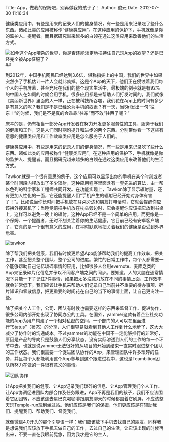 Title: App，做我的保姆吧，别再做我的孩子了！
Author: 俊元
Date: 2012-07-30 11:16:34

健康类应用中，有些是用来的记录人们的健身情况，有一些是用来记录吃了些什么东西。诸如此类的应用被称作“健康类应用”。在这种应用的保护下，手机就像是你的监护人、提醒者。而且据研究越来越多的白领在通过这类应用来改善他们的生活方式。
 
 <img title="app" src="http://patrickpowers.net/wp-content/uploads/2010/09/iPhone_App_05_DA.jpg" alt="如今这个App嘈杂的世界，你是否还能淡定地把持住自己玩App的欲望？还是已经完全被App征服了？"/> 
## 
 
 到2012年，中国手机网民已经达到3.6亿，堪称指尖上的中国，我们的世界中如果突然少了手机估计一片人会就此疯掉。这是个App的天下，他们正在侵蚀着我们每个人的手机屏幕，甚至充斥在我们的整个现实生活中，最极端的例子就是有92%的中国人在如厕的时候会用手机。很多应用都是来帮助人们打发时间的，我们就像《美丽新世界》里面的人一样，正在被科技所吞噬，我们花在App上的时间有多少是有意义的呢？我们是不是已经沦为手机的奴隶？有一天，当Siri发出一句“往东！”的时候，我们是不是真的会乖乖“往东”而不敢“往西了呢？”
 
 庆幸的是，仍有相当一部分App开发者在努力开发更多服务性的工具，服务于我们的健康和工作，这是人们同时期盼提升和进步的两个东西。分别带你看一下这些有意思的健康类应用和工作效率类应用是怎么服务于人们的。
 
 健康类应用中，有些是用来的记录人们的健身情况，有一些是用来记录吃了些什么东西。诸如此类的应用被称作“健康类应用”。在这种应用的保护下，手机就像是你的监护人、提醒者。而且据研究越来越多的白领在通过这类应用来改善他们的生活方式。
 
 Tawkon就是一个很有意思的例子，这个应用可以显示出你的手机在某个时刻或者某个时间段内释放出了多少辐射，这种应用程序里面含有一套先进的算法，由一帮以色列的科学家和工程师共同开发。在功能实现上，Tawkon除了显示辐射量，还有更加人性化的一面，它还能提醒人们“手机产生的辐射已经开始对身体有害了！”。比如说当你长时间把手机放在耳朵旁边和朋友打电话时，它就会提醒你应该换外接耳机了；当睡觉前把手机放在枕头旁边时，它会提醒你应该把它放到书桌上，这样可以避免一晚上的辐射。这种App已经不是一个简单的应用，而更像是一个保姆、一个提醒者，无时不刻关注着你的生活健康。它目前已经有安卓客户端了，它真的是一个很有意义的应用，在平时默默地把关着我们的健康是否受到外界危害。
 
 <img class="Tawkon--人们的健康保姆" title="tawkon" src="http://www.avc.com/.a/6a00d83451b2c969e20176169fcf51970c-pi"/> 

 除了帮我们把关健康，我们有时候更希望App能够帮助我们的提高工作效率，把关工作，甚至把关整个团队、整个公司的进度。繁忙的日常工作中，每个人都需要一个能够帮助自己记忆琐碎事情的应用，比如很多人会用evernote、麦库之类的App来记录碎片化信息并予以不同客户端之间的同步。要知道，人的大脑在通常情况下只能一下子记住7件事情，如果把太多注意力放在不同的事情上面，工作效率就会非常低下。我们应该让手机来帮助人们记录自己当前并不重要的待办事项、碎片知识和零散信息，把更重要的时间花在自己的当下的事情上面，让自己更专注一些。
 
 除了把关个人工作，公司、团队有时候也需要这样的东西来监督工作、促进协作，很多公司内部开始出现了协同办公的工具。在国外，yammer这款有着企业社交功能的App为用户构建了一个相对私密的空间，一个部门的人可以在里面进行“Status”（状态）的分享，人们很容易就看到其他人工作到什么地步了，这大大减少了协作时的沟通成本。不过yammer的功能在中国不一定能够推行的非常好，原因是产品的导向只是鼓励人们分享状态，没有实际渗透到人们的工作的每一个环节中去，也就是说yammer无法很好的从项目的开始到结束一直实时跟进整个团队的工作状态。我们很需要一个促进团队协作的App，来管理团队中许多琐碎的任务，并且每个人都能利用这个App参与到这个跟进过程中，这也是Teambition团队所努力在做的一件很有意义的事情。
 
 <img title="团队协作" src="http://theapptimes.com/wp-content/uploads/2012/03/lucid-meetings.png" />

 让App把关我们的健康、让App记录我们琐碎的信息、让App管理我们个人工作、让App协调促进团队内部合作及任务跟进，App不再是我们的孩子，我们不应该围着它团团转，不应该连去星巴克喝咖啡跟朋友聊天的时候都围着它刷屏，不应该整天玩Temple-run玩到坐过站。他们应该是我们的保姆，他们更应该是在辅助我们、提醒我们、帮助我们、督促我们。
 
 就像微信4.0开头的那个引导语一样：我们应该放下手机去找自己的朋友，同样我是想说我们应该放下手机去做自己的工作，去过自己的生活，让它该出现的时候再出来，不要一直在我眼前晃悠，因为我才是它的主人。
 